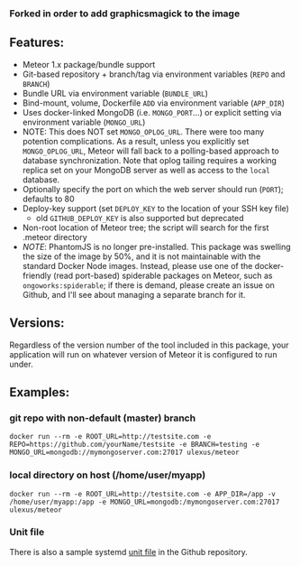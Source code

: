 ### Forked in order to add graphicsmagick to the image


## Features:

 * Meteor 1.x package/bundle support
 * Git-based repository + branch/tag via environment variables (`REPO` and `BRANCH`)
 * Bundle URL via environment variable (`BUNDLE_URL`)
 * Bind-mount, volume, Dockerfile `ADD` via environment variable (`APP_DIR`)
 * Uses docker-linked MongoDB (i.e. `MONGO_PORT`...) or explicit setting via environment variable (`MONGO_URL`)
 * NOTE: This does NOT set `MONGO_OPLOG_URL`.  There were too many potention complications.  As a result, unless you explicitly set `MONGO_OPLOG_URL`, Meteor will fall back to a polling-based approach to database synchronization.  Note that oplog tailing requires a working replica set on your MongoDB server as well as access to the `local` database.
 * Optionally specify the port on which the web server should run (`PORT`); defaults to 80
 * Deploy-key support (set `DEPLOY_KEY` to the location of your SSH key file)
   * old `GITHUB_DEPLOY_KEY` is also supported but deprecated
 * Non-root location of Meteor tree; the script will search for the first .meteor directory
 * _NOTE_: PhantomJS is no longer pre-installed.  This package was swelling the size of the image by 50%, and it is not maintainable with the standard Docker Node images.  Instead, please use one of the docker-friendly (read port-based) spiderable packages on Meteor, such as `ongoworks:spiderable`;  if there is demand, please create an issue on Github, and I'll see about managing a separate branch for it.

## Versions:

Regardless of the version number of the tool included in this package, your application will run
on whatever version of Meteor it is configured to run under.

## Examples:

### git repo with non-default (master) branch
`docker run --rm -e ROOT_URL=http://testsite.com -e REPO=https://github.com/yourName/testsite -e BRANCH=testing -e MONGO_URL=mongodb://mymongoserver.com:27017 ulexus/meteor`

### local directory on host (/home/user/myapp)
`docker run --rm -e ROOT_URL=http://testsite.com -e APP_DIR=/app -v /home/user/myapp:/app -e MONGO_URL=mongodb:/mymongoserver.com:27017 ulexus/meteor`

### Unit file

There is also a sample systemd [unit file](meteor@.service) in the Github repository.

